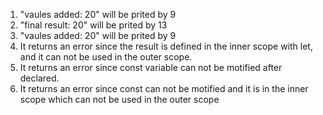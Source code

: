 1. "vaules added: 20" will be prited by 9
2. "final result: 20" will be prited by 13
3. "vaules added: 20" will be prited by 9
4. It returns an error since the result is defined in the inner scope with let, and it can not be used in the outer scope. 
5. It returns an error since const variable can not be motified after declared.
6. It returns an error since const can not be motified and it is in
the inner scope which can not be used in the outer scope